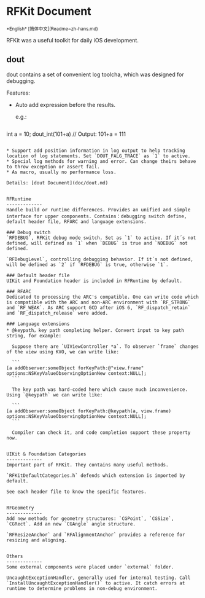 RFKit Document
=================
<base href="//github.com/BB9z/RFKit/blob/master/" />
<small>*English* [简体中文](Readme~zh-hans.md)</small>

RFKit was a useful toolkit for daily iOS development.


dout
------
dout contains a set of convenient log toolcha, which was designed for debugging.

Features:

* Auto add expression before the results.

  e.g.:

  ```
int a = 10;
dout_int(101+a)	// Output: 101+a = 111
  ```

* Support add position information in log output to help tracking location of log statements. Set `DOUT_FALG_TRACE` as `1` to active. 
* Special log methods for warning and error. Can change theirs behave to throw exception or assert fail.
* As macro, usually no performance loss.

Details: [dout Document](doc/dout.md)


RFRuntime
-------------
Handle build or runtime differences. Provides an unified and simple interface for upper components. Contains：debugging switch define, default header file, RFARC and language extensions.

### Debug switch
`RFDEBUG`, RFKit debug mode switch. Set as `1` to active. If it´s not defined, will defined as `1` when `DEBUG` is true and `NDEBUG` not defined.

`RFDebugLevel`, controlling debugging behavior. If it´s not defined, will be defined as `2` if `RFDEBUG` is true, otherwise `1`.

### Default header file
UIKit and Foundation header is included in RFRuntime by default.

### RFARC
Dedicated to processing the ARC's compatible. One can write code which is compatible with the ARC and non-ARC environment with `RF_STRONG` and `RF_WEAK`. As ARC support GCD after iOS 6, `RF_dispatch_retain` and `RF_dispatch_release` were added.

### Language extensions
* @keypath，key path completing helper. Convert input to key path string, for example:

	Suppose there are `UIViewController *a`. To observer `frame` changes of the view using KVO, we can write like:

	```
[a addObserver:someObject forKeyPath:@"view.frame" options:NSKeyValueObservingOptionNew context:NULL];
	```
	
	The key path was hard-coded here which cause much inconvenience. Using `@keypath` we can write like:

	```
[a addObserver:someObject forKeyPath:@keypath(a, view.frame) options:NSKeyValueObservingOptionNew context:NULL];
	```

	Compiler can check it, and code completion support these property now.


UIKit & Foundation Categories 
-------------
Important part of RFKit. They contains many useful methods.

`RFKitDefaultCategories.h` defends which extension is imported by default.

See each header file to know the specific features.


RFGeometry
-------------
Add new methods for geometry structures: `CGPoint`, `CGSize`, `CGRect`. Add an new `CGAngle` angle structure.

`RFResizeAnchor` and `RFAlignmentAnchor` provides a reference for resizing and aligning.


Others
-------------
Some external components were placed under `external` folder.

UncaughtExceptionHandler, generally used for internal testing. Call  `InstallUncaughtExceptionHandler()` to active. It catch errors at runtime to determine problems in non-debug environment.